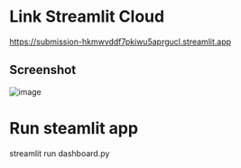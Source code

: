 # Link Streamlit Cloud
https://submission-hkmwvddf7pkiwu5aprgucl.streamlit.app
## Screenshot
![image](https://github.com/rrudiansyah/submission/assets/107456020/a985944e-1593-4c0d-8943-62c9cdcdd87f)

# Run steamlit app
streamlit run dashboard.py

